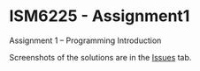 # ISM6225 - Assignment1
 Assignment  1  –  Programming  Introduction

Screenshots of the solutions are in the [Issues](https://github.com/leighirving/ISM6225---Assignment1/issues/1) tab.
